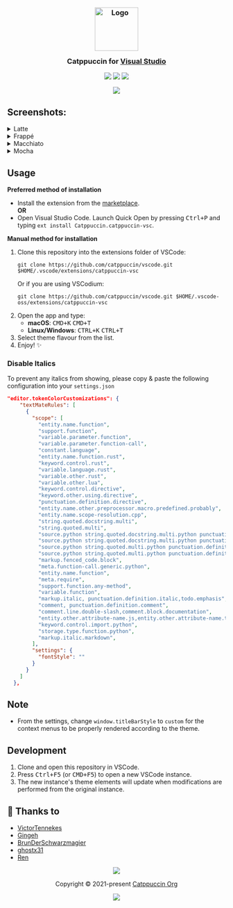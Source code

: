 <h3 align="center">
	<img src="https://raw.githubusercontent.com/catppuccin/catppuccin/main/assets/logos/exports/1544x1544_circle.png" width="100" alt="Logo"/><br/>
	<img src="https://raw.githubusercontent.com/catppuccin/catppuccin/main/assets/misc/transparent.png" height="30" width="0px"/>
	Catppuccin for <a href="https://visualstudio.microsoft.com/">Visual Studio</a>
	<img src="https://raw.githubusercontent.com/catppuccin/catppuccin/main/assets/misc/transparent.png" height="30" width="0px"/>
</h3>

<p align="center">
    <a href="https://github.com/djflan/Catppuccin-Visual-Studio-Themes/stargazers"><img src="https://img.shields.io/github/stars/djflan/Catppuccin-Visual-Studio-Themes?colorA=363a4f&colorB=b7bdf8&style=for-the-badge"></a>
    <a href="https://github.com/djflan/Catppuccin-Visual-Studio-Themes/issues"><img src="https://img.shields.io/github/issues/djflan/Catppuccin-Visual-Studio-Themes?colorA=363a4f&colorB=f5a97f&style=for-the-badge"></a>
    <a href="https://github.com/djflan/Catppuccin-Visual-Studio-Themes/contributors"><img src="https://img.shields.io/github/contributors/djflan/Catppuccin-Visual-Studio-Themes?colorA=363a4f&colorB=a6da95&style=for-the-badge"></a>
</p>

<p align="center">
  <img src="https://raw.githubusercontent.com/djflan/Catppuccin-Visual-Studio-Themes/main/assets/Catppuccin%20Mocha.png"/>
</p>

## Screenshots:

<details>
<summary>Latte</summary>
<img src="https://raw.githubusercontent.com/djflan/Catppuccin-Visual-Studio-Themes/main/assets/Catppuccin%20Latte.png"/>
</details>
<details>
<summary>Frappé</summary>
<img src="https://raw.githubusercontent.com/djflan/Catppuccin-Visual-Studio-Themes/main/assets/Catppuccin%20Frapp%C3%A9.png"/>
</details>
<details>
<summary>Macchiato</summary>
<img src="https://raw.githubusercontent.com/djflan/Catppuccin-Visual-Studio-Themes/main/assets/Catppuccin%20Macchiato.png"/>
</details>
<details>
<summary>Mocha</summary>
<img src="https://raw.githubusercontent.com/djflan/Catppuccin-Visual-Studio-Themes/main/assets/Catppuccin%20Mocha.png"/>
</details>

## Usage

**Preferred method of installation**

- Install the extension from the [marketplace](https://marketplace.visualstudio.com/items?itemName=Catppuccin.catppuccin-vsc).\
  **OR**
- Open Visual Studio Code. Launch Quick Open by pressing <kbd>Ctrl+P</kbd> and typing `ext install Catppuccin.catppuccin-vsc`.

**Manual method for installation**

1. Clone this repository into the extensions folder of VSCode:
    ```
    git clone https://github.com/catppuccin/vscode.git $HOME/.vscode/extensions/catppuccin-vsc
    ```
    Or if you are using VSCodium:
    ```
    git clone https://github.com/catppuccin/vscode.git $HOME/.vscode-oss/extensions/catppuccin-vsc
    ```
2. Open the app and type:
   * **macOS**: <kbd>CMD+K</kbd> <kbd>CMD+T</kbd>
   * **Linux/Windows**: <kbd>CTRL+K</kbd> <kbd>CTRL+T</kbd>
1. Select theme flavour from the list.
2. Enjoy! :sparkles:

### Disable Italics

To prevent any italics from showing, please copy & paste the following configuration into your `settings.json`

```json
"editor.tokenColorCustomizations": {
    "textMateRules": [
      {
        "scope": [
          "entity.name.function",
          "support.function",
          "variable.parameter.function",
          "variable.parameter.function-call",
          "constant.language",
          "entity.name.function.rust",
          "keyword.control.rust",
          "variable.language.rust",
          "variable.other.rust",
          "variable.other.lua",
          "keyword.control.directive",
          "keyword.other.using.directive",
          "punctuation.definition.directive",
          "entity.name.other.preprocessor.macro.predefined.probably",
          "entity.name.scope-resolution.cpp",
          "string.quoted.docstring.multi",
          "string.quoted.multi",
          "source.python string.quoted.docstring.multi.python punctuation.definition.string.begin.python",
          "source.python string.quoted.docstring.multi.python punctuation.definition.string.end.python",
          "source.python string.quoted.multi.python punctuation.definition.string.begin.python",
          "source.python string.quoted.multi.python punctuation.definition.string.end.python",
          "markup.fenced_code.block",
          "meta.function-call.generic.python",
          "entity.name.function",
          "meta.require",
          "support.function.any-method",
          "variable.function",
          "markup.italic, punctuation.definition.italic,todo.emphasis",
          "comment, punctuation.definition.comment",
          "comment.line.double-slash,comment.block.documentation",
          "entity.other.attribute-name.js,entity.other.attribute-name.ts,entity.other.attribute-name.jsx,entity.other.attribute-name.tsx,variable.parameter,variable.language.super",
          "keyword.control.import.python",
          "storage.type.function.python",
          "markup.italic.markdown",
        ],
        "settings": {
          "fontStyle": ""
        }
      }
    ]
  },
```

## Note 
- From the settings, change `window.titleBarStyle` to `custom` for the context menus to be properly rendered according to the theme.

## Development 

1. Clone and open this repository in VSCode.
2. Press <kbd>Ctrl+F5</kbd> (or <kbd>CMD+F5</kbd>) to open a new VSCode instance.
3. The new instance's theme elements will update when modifications are performed from the original instance. 

## 💝 Thanks to

-  [VictorTennekes](https://github.com/VictorTennekes)
-  [Gingeh](https://github.com/Gingeh)
-  [BrunDerSchwarzmagier](https://github.com/BrunDerSchwarzmagier)
-  [ghostx31](https://github.com/ghostx31)
-  [Ren](https://github.com/watatomo)
&nbsp;

<p align="center"><img src="https://raw.githubusercontent.com/catppuccin/catppuccin/main/assets/footers/gray0_ctp_on_line.png" /></p>
<p align="center">Copyright &copy; 2021-present <a href="https://github.com/catppuccin" target="_blank">Catppuccin Org</a>
<p align="center"><a href="https://github.com/catppuccin/catppuccin/blob/main/LICENSE"><img src="https://img.shields.io/static/v1.svg?style=for-the-badge&label=License&message=MIT&logoColor=d9e0ee&colorA=363a4f&colorB=b7bdf8"/></a></p>
